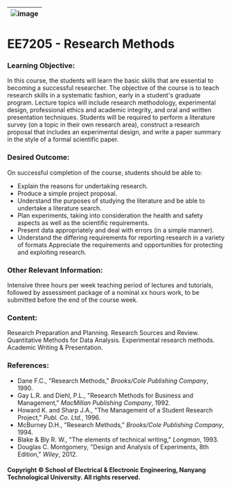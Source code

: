 |![image](https://github.com/ldkong1205/NTU-Graduate-Courses/blob/master/Courses/EE7205/logo.png)|
|---|
# EE7205 - Research Methods

### Learning Objective:

In this course, the students will learn the basic skills that are essential to becoming a successful researcher. The objective of the course is to teach research skills in a systematic fashion, early in a student's graduate program. Lecture topics will include research methodology, experimental design, professional ethics and academic integrity, and oral and written presentation techniques. Students will be required to perform a literature survey (on a topic in their own research area), construct a research proposal that includes an experimental design, and write a paper summary in the style of a formal scientific paper.

### Desired Outcome:

On successful completion of the course, students should be able to:
- Explain the reasons for undertaking research.
- Produce a simple project proposal.
- Understand the purposes of studying the literature and be able to undertake a literature search.
- Plan experiments, taking into consideration the health and safety aspects as well as the
scientific requirements.
- Present data appropriately and deal with errors (in a simple manner).
- Understand the differing requirements for reporting research in a variety of formats
Appreciate the requirements and opportunities for protecting and exploiting research.

### Other Relevant Information:

Intensive three hours per week teaching period of lectures and tutorials, followed by assessment package of a nominal xx hours work, to be submitted before the end of the course week.

### Content:

Research Preparation and Planning. Research Sources and Review. Quantitative Methods for Data Analysis. Experimental research methods. Academic Writing & Presentation.

### References:

- Dane F.C., "Research Methods," <i>Brooks/Cole Publishing Company</i>, 1990.
- Gay L.R. and Diehl, P.L., "Research Methods for Business and Management," <i>MacMillan Publishing Company</i>, 1992.
- Howard K. and Sharp J.A., "The Management of a Student Research Project," <i>Publ. Co. Ltd.</i>, 1996.
- McBurney D.H., "Research Methods," <i>Brooks/Cole Publishing Company</i>, 1994.
- Blake & Bly R. W., "The elements of technical writing," <i>Longman</i>, 1993.
- Douglas C. Montgomery, "Design and Analysis of Experiments, 8th Edition," <i>Wiley</i>, 2012.

#### Copyright © School of Electrical & Electronic Engineering, Nanyang Technological University. All rights reserved.

